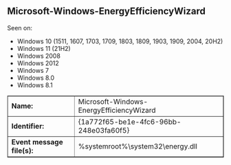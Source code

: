 ## Microsoft-Windows-EnergyEfficiencyWizard

Seen on:
* Windows 10 (1511, 1607, 1703, 1709, 1803, 1809, 1903, 1909, 2004, 20H2)
* Windows 11 (21H2)
* Windows 2008
* Windows 2012
* Windows 7
* Windows 8.0
* Windows 8.1

<table border="1" class="docutils">
  <tbody>
    <tr>
      <td><b>Name:</b></td>
      <td>Microsoft-Windows-EnergyEfficiencyWizard</td>
    </tr>
    <tr>
      <td><b>Identifier:</b></td>
      <td>{1a772f65-be1e-4fc6-96bb-248e03fa60f5}</td>
    </tr>
    <tr>
      <td><b>Event message file(s):</b></td>
      <td>%systemroot%\system32\energy.dll</td>
    </tr>
  </tbody>
</table>

&nbsp;

